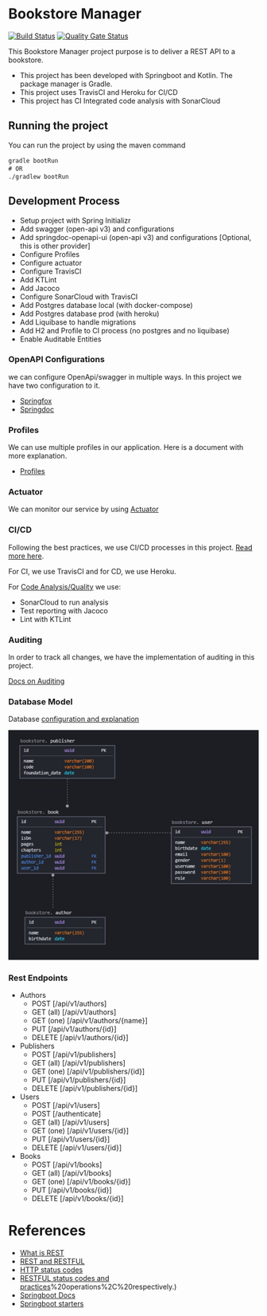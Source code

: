 # Bookstore Manager
[![Build Status](https://travis-ci.com/jlimadev/bookstore-manager.svg?branch=master)](https://travis-ci.com/jlimadev/bookstore-manager)
[![Quality Gate Status](https://sonarcloud.io/api/project_badges/measure?project=jlimadev_bookstore-manager&metric=alert_status)](https://sonarcloud.io/dashboard?id=jlimadev_bookstore-manager)

This Bookstore Manager project purpose is to deliver a REST API to a bookstore.

- This project has been developed with Springboot and Kotlin. The package manager is Gradle.
- This project uses TravisCI and Heroku for CI/CD
- This project has CI Integrated code analysis with SonarCloud

## Running the project

You can run the project by using the maven command

```shell
gradle bootRun
# OR
./gradlew bootRun
```

## Development Process

- Setup project with Spring Initializr
- Add swagger (open-api v3) and configurations
- Add springdoc-openapi-ui (open-api v3) and configurations [Optional, this is other provider]
- Configure Profiles
- Configure actuator
- Configure TravisCI
- Add KTLint
- Add Jacoco
- Configure SonarCloud with TravisCI
- Add Postgres database local (with docker-compose)
- Add Postgres database prod (with heroku)
- Add Liquibase to handle migrations
- Add H2 and Profile to CI process (no postgres and no liquibase)
- Enable Auditable Entities

### OpenAPI Configurations

we can configure OpenApi/swagger in multiple ways. In this project we have two configuration to it.

- [Springfox](docs/openapi/SpringfoxConfiguration.md)
- [Springdoc](docs/openapi/SpringdocConfiguration.md)

### Profiles

We can use multiple profiles in our application. Here is a document with more explanation.

- [Profiles](docs/ops/profiles.md)

### Actuator

We can monitor our service by using [Actuator](docs/ops/actuator.md)

### CI/CD

Following the best practices, we use CI/CD processes in this project. [Read more here](docs/ops/CICD.md). 

For CI, we use TravisCI and for CD, we use Heroku.

For [Code Analysis/Quality](docs/ops/quality.md) we use:
- SonarCloud to run analysis
- Test reporting with Jacoco
- Lint with KTLint

### Auditing

In order to track all changes, we have the implementation of auditing in this project.

[Docs on Auditing](docs/security/auditable-classes.md)

### Database Model

Database [configuration and explanation](docs/ops/database.md)

<p align="center"> <img src="docs/assets/db-model.jpg" width=590 alt="database"></p>

### Rest Endpoints

- Authors
    - POST [/api/v1/authors]
    - GET (all) [/api/v1/authors]
    - GET (one) [/api/v1/authors/{name}]
    - PUT [/api/v1/authors/{id}]
    - DELETE [/api/v1/authors/{id}]
- Publishers
    - POST [/api/v1/publishers]
    - GET (all) [/api/v1/publishers]
    - GET (one) [/api/v1/publishers/{id}]
    - PUT [/api/v1/publishers/{id}]
    - DELETE [/api/v1/publishers/{id}]
- Users
    - POST [/api/v1/users]
    - POST [/authenticate]
    - GET (all) [/api/v1/users]
    - GET (one) [/api/v1/users/{id}]
    - PUT [/api/v1/users/{id}]
    - DELETE [/api/v1/users/{id}]
- Books
    - POST [/api/v1/books]
    - GET (all) [/api/v1/books]
    - GET (one) [/api/v1/books/{id}]
    - PUT [/api/v1/books/{id}]
    - DELETE [/api/v1/books/{id}]

# References

- [What is REST](https://www.codecademy.com/articles/what-is-rest)
- [REST and RESTFUL](https://becode.com.br/o-que-e-api-rest-e-restful/)
- [HTTP status codes](https://restfulapi.net/http-status-codes/)
- [RESTFUL status codes and practices](https://www.restapitutorial.com/lessons/httpmethods.html#:~:text=The%20primary%20or%20most%2Dcommonly,or%20CRUD)%20operations%2C%20respectively.)
- [Springboot Docs](https://docs.spring.io/spring-boot/docs/current/reference/html/index.html)
- [Springboot starters](https://docs.spring.io/spring-boot/docs/current/reference/htmlsingle/#using.build-systems.starters)